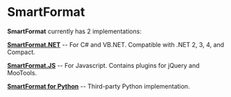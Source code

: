 SmartFormat
===========

**SmartFormat** currently has 2 implementations:

**[SmartFormat.NET](https://github.com/scottrippey/SmartFormat.NET)** -- For C# and VB.NET.  Compatible with .NET 2, 3, 4, and Compact.

**[SmartFormat.JS](https://github.com/scottrippey/SmartFormat.JS)** -- For Javascript.  Contains plugins for jQuery and MooTools.

**[SmartFormat for Python](https://github.com/what-studio/smartformat)** -- Third-party Python implementation.
